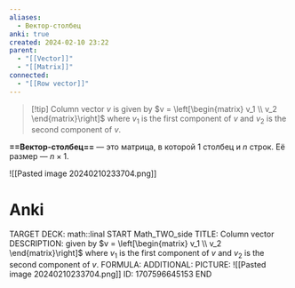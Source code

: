 ```yaml
---
aliases:
  - Вектор-столбец
anki: true
created: 2024-02-10 23:22
parent:
  - "[[Vector]]"
  - "[[Matrix]]"
connected:
  - "[[Row vector]]"
---
```


> [!tip] Column vector $v$ is 
given by $v = \left[\begin{matrix} v_1 \\ v_2 \end{matrix}\right]$ 
where $v_1$ is the first component of $v$ and $v_2$ is the second component of $v$.

**==Вектор-столбец==** — это матрица, в которой $1$ столбец и $n$ строк. Её размер — $n{\times}1$.

![[Pasted image 20240210233704.png]]

# Anki
TARGET DECK: math::linal 
START
Math_TWO_side
TITLE: Column vector
DESCRIPTION: given by $v = \left[\begin{matrix} v_1 \\ v_2 \end{matrix}\right]$ 
where $v_1$ is the first component of $v$ and $v_2$ is the second component of $v$.
FORMULA: 
ADDITIONAL:
PICTURE: ![[Pasted image 20240210233704.png]]
ID: 1707596645153
END